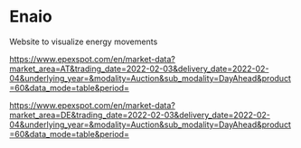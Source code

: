 # Enaio

Website to visualize energy movements

https://www.epexspot.com/en/market-data?market_area=AT&trading_date=2022-02-03&delivery_date=2022-02-04&underlying_year=&modality=Auction&sub_modality=DayAhead&product=60&data_mode=table&period=

https://www.epexspot.com/en/market-data?market_area=DE&trading_date=2022-02-03&delivery_date=2022-02-04&underlying_year=&modality=Auction&sub_modality=DayAhead&product=60&data_mode=table&period=